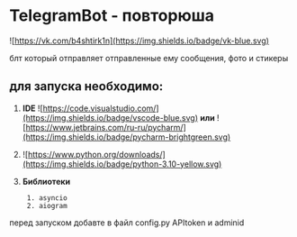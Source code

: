 # TelegramBot - повторюша
![https://vk.com/b4shtirk1n](https://img.shields.io/badge/vk-blue.svg)

блт который отправляет отправленные ему сообщения, фото и стикеры

## для запуска необходимо:
1. **IDE** ![https://code.visualstudio.com/](https://img.shields.io/badge/vscode-blue.svg) **или**
       ![https://www.jetbrains.com/ru-ru/pycharm/](https://img.shields.io/badge/pycharm-brightgreen.svg)
2. ![https://www.python.org/downloads/](https://img.shields.io/badge/python-3.10-yellow.svg)
3. **Библиотеки**

        1. asyncio
        2. aiogram

перед запуском добавте в файл config.py APItoken и adminid

